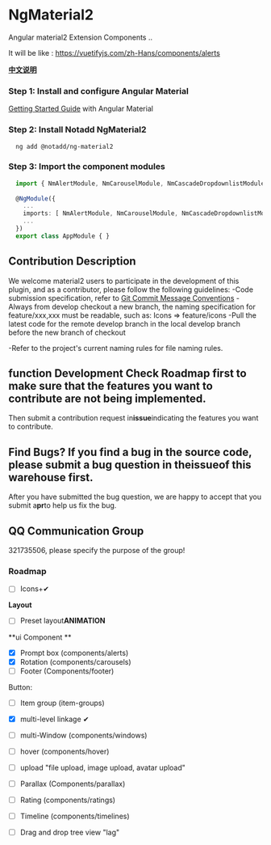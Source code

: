 # NgMaterial2

Angular material2 Extension Components ..


It will be like : https://vuetifyjs.com/zh-Hans/components/alerts

**[中文说明](README_zh.md)**

### Step 1: Install and configure Angular Material
  [Getting Started Guide](https://material.angular.io/guide/getting-started) with Angular Material
### Step 2: Install Notadd NgMaterial2
```shell
  ng add @notadd/ng-material2
```

### Step 3: Import the component modules
```TypeScript
  import { NmAlertModule, NmCarouselModule, NmCascadeDropdownlistModule } from '@notadd/ng-material2';
  
  @NgModule({
    ...
    imports: [ NmAlertModule, NmCarouselModule, NmCascadeDropdownlistModule ],
    ...
  })
  export class AppModule { }
```

## Contribution Description

We welcome material2 users to participate in the development of this plugin, and as a contributor, please follow the following guidelines: -Code submission specification, refer to [Git Commit Message Conventions](https://docs.google.com/document/d/1QrDFcIiPjSLDn3EL15IJygNPiHORgU1_OOAqWjiDU5Y/edit#)
-Always from develop checkout a new branch, the naming specification for feature/xxx,xxx must be readable, such as: Icons => feature/icons
-Pull the latest code for the remote develop branch in the local develop branch before the new branch of checkout

-Refer to the project's current naming rules for file naming rules.

## function Development Check Roadmap first to make sure that the features you want to contribute are not being implemented.

Then submit a contribution request in**issue**indicating the features you want to contribute.

## Find Bugs? If you find a bug in the source code, please submit a bug question in the**issue**of this warehouse first.

After you have submitted the bug question, we are happy to accept that you submit a**pr**to help us fix the bug.

## QQ Communication Group

321735506, please specify the purpose of the group!

### Roadmap

- [ ] Icons+✔

**Layout**

- [ ] Preset layout**ANIMATION**

**ui Component **

- [x] Prompt box (components/alerts)
- [x] Rotation (components/carousels)
- [ ] Footer (Components/footer)

Button:

- [ ] Item group (item-groups)
- [x] multi-level linkage ✔
- [ ] multi-Window (components/windows)
- [ ] hover (components/hover)
- [ ] upload "file upload, image upload, avatar upload"
- [ ] Parallax (Components/parallax)
- [ ] Rating (components/ratings)
- [ ] Timeline (components/timelines)
- [ ] Drag and drop tree view "lag"

